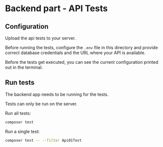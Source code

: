 # Backend part - API Tests

## Configuration

Upload the api tests to your server.

Before running the tests, configure the `.env` file in this directory
and provide correct database credentials and the URL where your API is available.

Before the tests get executed, you can see the current configuration printed out in the terminal.

## Run tests

The backend app needs to be running for the tests.

Tests can only be run on the server.

Run all tests:
```bash
composer test
```

Run a single test:
```bash
composer test -- --filter Api01Test
```

